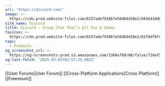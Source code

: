 ```yaml
---
url: 'https://discord.com/'
image: >-
  https://cdn.prod.website-files.com/6257adef93867e50d84d30e2/665643dd8c7ac752237b5cef_Discord-OG-1200x630.jpg
site_name: Discord
title: Discord - Group Chat That’s All Fun & Games
favicon: >-
  https://cdn.prod.website-files.com/6257adef93867e50d84d30e2/62fddf0fde45a8baedcc7ee5_847541504914fd33810e70a0ea73177e%20(2)-1.png
tags:
  - Products
og_screenshot_url: >-
  https://og-screenshots-prod.s3.amazonaws.com/1366x768/80/false/724af556ca1044cbee2a2676cf35d8ff155192f47a6fcc06b8820f7348515379.jpeg
og-last-fetch: '2025-03-05T03:57:25.902Z'
---
```


[[User Forums|User Forum]]
[[Cross-Platform Applications|Cross-Platform]]
[[Freemium]]

